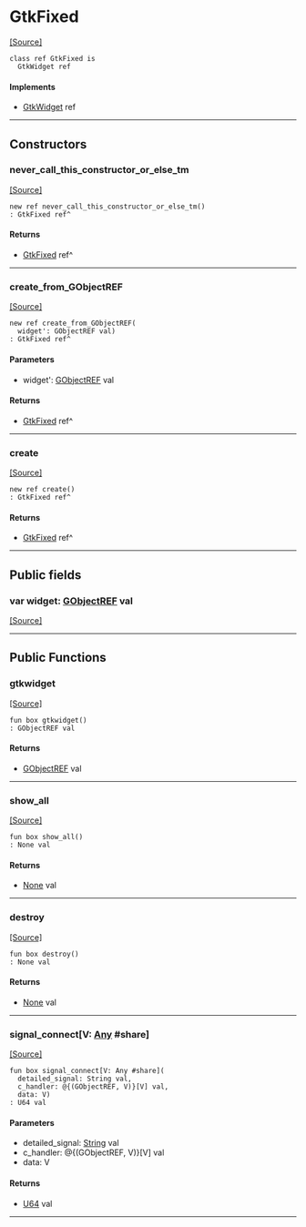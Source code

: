# GtkFixed
<span class="source-link">[[Source]](src/gtk3/GtkFixed.md#L6)</span>
```pony
class ref GtkFixed is
  GtkWidget ref
```

#### Implements

* [GtkWidget](gtk3-GtkWidget.md) ref

---

## Constructors

### never_call_this_constructor_or_else_tm
<span class="source-link">[[Source]](src/gtk3/GtkFixed.md#L10)</span>


```pony
new ref never_call_this_constructor_or_else_tm()
: GtkFixed ref^
```

#### Returns

* [GtkFixed](gtk3-GtkFixed.md) ref^

---

### create_from_GObjectREF
<span class="source-link">[[Source]](src/gtk3/GtkFixed.md#L13)</span>


```pony
new ref create_from_GObjectREF(
  widget': GObjectREF val)
: GtkFixed ref^
```
#### Parameters

*   widget': [GObjectREF](gtk3-..-gobject-GObjectREF.md) val

#### Returns

* [GtkFixed](gtk3-GtkFixed.md) ref^

---

### create
<span class="source-link">[[Source]](src/gtk3/GtkFixed.md#L17)</span>


```pony
new ref create()
: GtkFixed ref^
```

#### Returns

* [GtkFixed](gtk3-GtkFixed.md) ref^

---

## Public fields

### var widget: [GObjectREF](gtk3-..-gobject-GObjectREF.md) val
<span class="source-link">[[Source]](src/gtk3/GtkFixed.md#L7)</span>



---

## Public Functions

### gtkwidget
<span class="source-link">[[Source]](src/gtk3/GtkFixed.md#L9)</span>


```pony
fun box gtkwidget()
: GObjectREF val
```

#### Returns

* [GObjectREF](gtk3-..-gobject-GObjectREF.md) val

---

### show_all
<span class="source-link">[[Source]](src/gtk3/GtkWidget.md#L4)</span>


```pony
fun box show_all()
: None val
```

#### Returns

* [None](builtin-None.md) val

---

### destroy
<span class="source-link">[[Source]](src/gtk3/GtkWidget.md#L7)</span>


```pony
fun box destroy()
: None val
```

#### Returns

* [None](builtin-None.md) val

---

### signal_connect\[V: [Any](builtin-Any.md) #share\]
<span class="source-link">[[Source]](src/gtk3/GtkWidget.md#L10)</span>


```pony
fun box signal_connect[V: Any #share](
  detailed_signal: String val,
  c_handler: @{(GObjectREF, V)}[V] val,
  data: V)
: U64 val
```
#### Parameters

*   detailed_signal: [String](builtin-String.md) val
*   c_handler: @{(GObjectREF, V)}[V] val
*   data: V

#### Returns

* [U64](builtin-U64.md) val

---


